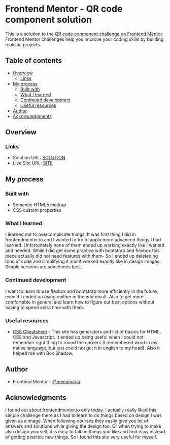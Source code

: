 # Frontend Mentor - QR code component solution

This is a solution to the [QR code component challenge on Frontend Mentor](https://www.frontendmentor.io/challenges/qr-code-component-iux_sIO_H). Frontend Mentor challenges help you improve your coding skills by building realistic projects. 

## Table of contents

- [Overview](#overview)
  - [Links](#links)
- [My process](#my-process)
  - [Built with](#built-with)
  - [What I learned](#what-i-learned)
  - [Continued development](#continued-development)
  - [Useful resources](#useful-resources)
- [Author](#author)
- [Acknowledgments](#acknowledgments)


## Overview

### Links

- Solution URL: [SOLUTION](https://www.frontendmentor.io/solutions/qr-code-page-with-html-and-css-ozRPwuRZuX)
- Live Site URL: [SITE](incandescent-eclair-a78ca4.netlify.app)

## My process

### Built with

- Semantic HTML5 markup
- CSS custom properties

### What I learned

I learned not to overcomplicate things. It was first thing I did in frontendmentor.io and I wanted to try to apply more advanced things I had learned. Unfortunately none of them ended up working exactly like I wanted and needed. While I did get some practice with bootstrap and flexbox this piece actually did not need features with them- So I ended up deleteding tons of code and simplifying it and it worked exactly like in design images. Simple versions are sometimes best.

### Continued development

I want to learn to use flexbox and bootstrap more efficiently in the future, even if I ended up using neither in the end result. Also to get more comfortable in general and learn how to figure out best options without having to spend extra time with them.

### Useful resources

- [CSS Cheatsheet](https://htmlcheatsheet.com/css/) - This site has generators and list of basics for HTML, CSS and Javascript. It ended up being useful when I could not remember right thing to round the corners (I remembered word in my native language, but just could not get it in english to my head). Also it helped me with Box Shadow.

## Author

- Frontend Mentor - [@meeamaria](https://www.frontendmentor.io/profile/meeamaria)


## Acknowledgments

I found out about frontendmentor.io only today. I actually really liked this simple challenge there as I had to learn to do things based on design I was given as a image. When following courses they easily give you lot of answers and solutions while giving the design too. Or when trying to make also design yourself, it is easy to fall on things you like and find easy instead of getting practice new things. So I found this site very useful for myself.
